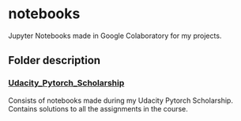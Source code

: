 # notebooks

Jupyter Notebooks made in Google Colaboratory for my projects.

## Folder description

### [Udacity_Pytorch_Scholarship](Udacity_Pytorch_Scholarship/)

Consists of notebooks made during my Udacity Pytorch Scholarship. Contains solutions to all the assignments in the course.
